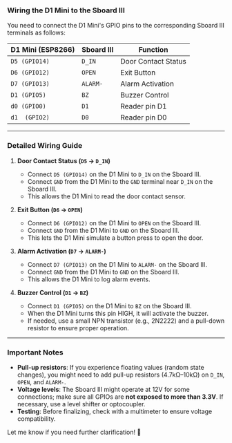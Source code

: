 ### **Wiring the D1 Mini to the Sboard III**  
You need to connect the D1 Mini's GPIO pins to the corresponding Sboard III terminals as follows:

| **D1 Mini (ESP8266)** | **Sboard III** | **Function** |
|------------------|----------------|-------------|
| `D5 (GPIO14)`   | `D_IN`          | Door Contact Status |
| `D6 (GPIO12)`   | `OPEN`          | Exit Button |
| `D7 (GPIO13)`   | `ALARM-`        | Alarm Activation |
| `D1 (GPIO5)`    | `BZ`            | Buzzer Control |
| `d0 (GPIO0)`    | `D1`            | Reader pin  D1 |
| `d1  (GPIO2)`   | `D0`            | Reader pin  D0  |

---

### **Detailed Wiring Guide**
1. **Door Contact Status (`D5` → `D_IN`)**
   - Connect `D5 (GPIO14)` on the D1 Mini to `D_IN` on the Sboard III.
   - Connect `GND` from the D1 Mini to the `GND` terminal near `D_IN` on the Sboard III.
   - This allows the D1 Mini to read the door contact sensor.

2. **Exit Button (`D6` → `OPEN`)**
   - Connect `D6 (GPIO12)` on the D1 Mini to `OPEN` on the Sboard III.
   - Connect `GND` from the D1 Mini to `GND` on the Sboard III.
   - This lets the D1 Mini simulate a button press to open the door.

3. **Alarm Activation (`D7` → `ALARM-`)**
   - Connect `D7 (GPIO13)` on the D1 Mini to `ALARM-` on the Sboard III.
   - Connect `GND` from the D1 Mini to `GND` on the Sboard III.
   - This allows the D1 Mini to log alarm events.

4. **Buzzer Control (`D1` → `BZ`)**
   - Connect `D1 (GPIO5)` on the D1 Mini to `BZ` on the Sboard III.
   - When the D1 Mini turns this pin HIGH, it will activate the buzzer.
   - If needed, use a small NPN transistor (e.g., 2N2222) and a pull-down resistor to ensure proper operation.

---

### **Important Notes**
- **Pull-up resistors**: If you experience floating values (random state changes), you might need to add pull-up resistors (4.7kΩ–10kΩ) on `D_IN`, `OPEN`, and `ALARM-`.
- **Voltage levels**: The Sboard III might operate at 12V for some connections; make sure all GPIOs are **not exposed to more than 3.3V**. If necessary, use a level shifter or optocoupler.
- **Testing**: Before finalizing, check with a multimeter to ensure voltage compatibility.

Let me know if you need further clarification! 🚀